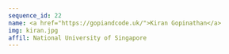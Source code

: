 ```yaml
---
sequence_id: 22
name: <a href="https://gopiandcode.uk/">Kiran Gopinathan</a>
img: kiran.jpg
affil: National University of Singapore
---
```


